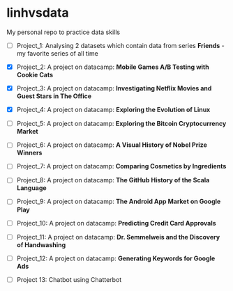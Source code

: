 
# linhvsdata

My personal repo to practice data skills

  

 - [ ] Project_1: Analysing 2 datasets which contain data from series **Friends** - my favorite series of all time

 - [x] Project_2: A project on datacamp: **Mobile Games A/B Testing with Cookie Cats**

 - [x] Project_3: A project on datacamp: **Investigating Netflix Movies and Guest Stars in The Office**

 - [x] Project_4: A project on datacamp: **Exploring the Evolution of Linux**

 - [ ] Project_5: A project on datacamp: **Exploring the Bitcoin Cryptocurrency Market**

 - [ ] Project_6: A project on datacamp: **A Visual History of Nobel Prize Winners**

- [ ] Project_7: A project on datacamp: **Comparing Cosmetics by Ingredients**

- [ ] Project_8: A project on datacamp: **The GitHub History of the Scala Language**

- [ ] Project_9: A project on datacamp: **The Android App Market on Google Play**

- [ ] Project_10: A project on datacamp: **Predicting Credit Card Approvals**

- [ ] Project_11: A project on datacamp: **Dr. Semmelweis and the Discovery of Handwashing**

- [ ] Project_12: A project on datacamp: **Generating Keywords for Google Ads**

- [ ] Project 13: Chatbot using Chatterbot